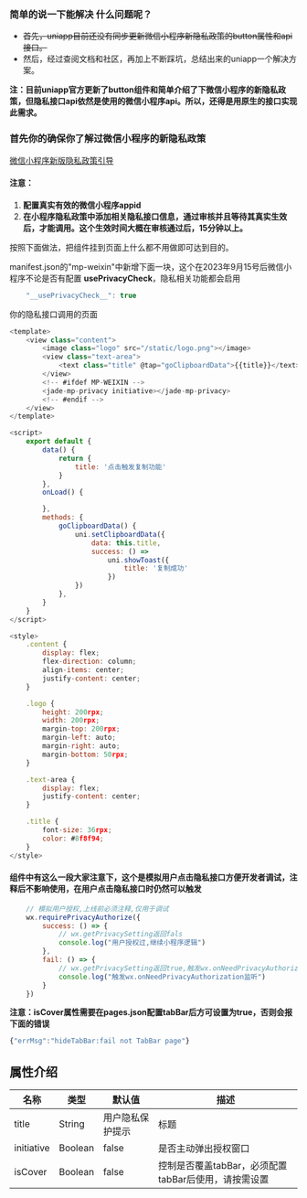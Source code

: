 ### 简单的说一下能解决 什么问题呢？
- ~~首先，uniapp目前还没有同步更新微信小程序新隐私政策的button属性和api接口。~~
- 然后，经过查阅文档和社区，再加上不断踩坑，总结出来的uniapp一个解决方案。

 **注：目前uniapp官方更新了button组件和简单介绍了下微信小程序的新隐私政策，但隐私接口api依然是使用的微信小程序api。所以，还得是用原生的接口实现此需求。**


### 首先你的确保你了解过微信小程序的新隐私政策

[微信小程序新版隐私政策引导](https://developers.weixin.qq.com/miniprogram/dev/framework/user-privacy/PrivacyAuthorize.html)
#### 注意：
1. **配置真实有效的微信小程序appid**
2. **在小程序隐私政策中添加相关隐私接口信息，通过审核并且等待其真实生效后，才能调用。这个生效时间大概在审核通过后，15分钟以上。**

按照下面做法，把组件挂到页面上什么都不用做即可达到目的。

manifest.json的"mp-weixin"中新增下面一块，这个在2023年9月15号后微信小程序不论是否有配置 __usePrivacyCheck__，隐私相关功能都会启用
```javascript
	"__usePrivacyCheck__": true
```

你的隐私接口调用的页面
```javascript
<template>
	<view class="content">
		<image class="logo" src="/static/logo.png"></image>
		<view class="text-area">
			<text class="title" @tap="goClipboardData">{{title}}</text>
		</view>
		<!-- #ifdef MP-WEIXIN -->
		<jade-mp-privacy initiative></jade-mp-privacy>
		<!-- #endif -->
	</view>
</template>

<script>
	export default {
		data() {
			return {
				title: '点击触发复制功能'
			}
		},
		onLoad() {

		},
		methods: {
			goClipboardData() {
			    uni.setClipboardData({
			    	data: this.title,
			    	success: () =>
			    		uni.showToast({
			    			title: '复制成功'
			    		})
			    })
			},
		}
	}
</script>

<style>
	.content {
		display: flex;
		flex-direction: column;
		align-items: center;
		justify-content: center;
	}

	.logo {
		height: 200rpx;
		width: 200rpx;
		margin-top: 200rpx;
		margin-left: auto;
		margin-right: auto;
		margin-bottom: 50rpx;
	}

	.text-area {
		display: flex;
		justify-content: center;
	}

	.title {
		font-size: 36rpx;
		color: #8f8f94;
	}
</style>
```

#### 组件中有这么一段大家注意下，这个是模拟用户点击隐私接口方便开发者调试，注释后不影响使用，在用户点击隐私接口时仍然可以触发
```javascript
	// 模拟用户授权,上线前必须注释,仅用于调试
	wx.requirePrivacyAuthorize({
		success: () => {
			// wx.getPrivacySetting返回fals     
			console.log("用户授权过,继续小程序逻辑")
		},
		fail: () => {
			// wx.getPrivacySetting返回true,触发wx.onNeedPrivacyAuthorization
			console.log("触发wx.onNeedPrivacyAuthorization监听")
		}
	})
```
**注意：isCover属性需要在pages.json配置tabBar后方可设置为true，否则会报下面的错误**
```javascript
{"errMsg":"hideTabBar:fail not TabBar page"}
```
## 属性介绍
| 名称                        | 类型              | 默认值                    | 描述 |
| ----------------------------|---------------   | ---------                 |------- |
| title                       | String           | 用户隐私保护提示           |标题|
| initiative                  | Boolean          | false                     |是否主动弹出授权窗口|
| isCover                     | Boolean          | false                     |控制是否覆盖tabBar，必须配置tabBar后使用，请按需设置|
